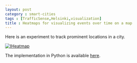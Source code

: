 ```yaml
---
layout: post
category : smart-cities
tags : [TrafficSense,Helsinki,visualization]
title : Heatmaps for visualizing events over time on a map
---
```


Here is an experiment to track prominent locations in a city. 

[![IHeatmap](https://img.youtube.com/vi/49h1ph93ERg/0.jpg)](https://www.youtube.com/watch?v=49h1ph93ERg)


The implementation in Python is available [here](https://github.com/zliobaite/Heatmaps). 
